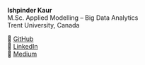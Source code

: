 **Ishpinder Kaur**  
M.Sc. Applied Modelling – Big Data Analytics  
Trent University, Canada  

🔗 [GitHub](https://github.com/ishpinderkaur-data)  
🔗 [LinkedIn](https://www.linkedin.com/in/ishpinder-kaur-data/)  
📝 [Medium](https://medium.com/@ishpinderjassal)  
